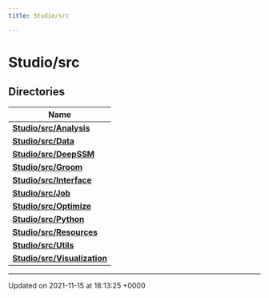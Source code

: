 ```yaml
---
title: Studio/src

---
```


# Studio/src



## Directories

| Name           |
| -------------- |
| **[Studio/src/Analysis](../Files/dir_85be493154e47884a39224bf31e366f0.md#dir-studio/src/analysis)**  |
| **[Studio/src/Data](../Files/dir_217db32785bc9a56b002739d3e5efbb6.md#dir-studio/src/data)**  |
| **[Studio/src/DeepSSM](../Files/dir_dec1a63a19e4f4a11987b8b8502ff5c9.md#dir-studio/src/deepssm)**  |
| **[Studio/src/Groom](../Files/dir_8c7b8cb8b689625715d68fff39675b66.md#dir-studio/src/groom)**  |
| **[Studio/src/Interface](../Files/dir_efdc2f3bb304c468939ff6eb3a94c2bf.md#dir-studio/src/interface)**  |
| **[Studio/src/Job](../Files/dir_3e441cbfff25a2e63cb70556b317072d.md#dir-studio/src/job)**  |
| **[Studio/src/Optimize](../Files/dir_502f02e7679d4b0b85423ea2b48b81cb.md#dir-studio/src/optimize)**  |
| **[Studio/src/Python](../Files/dir_55e6ce8615c819fee18162671e1bdfe2.md#dir-studio/src/python)**  |
| **[Studio/src/Resources](../Files/dir_f61e18dd1eaf83b576d05cfa79718e5e.md#dir-studio/src/resources)**  |
| **[Studio/src/Utils](../Files/dir_6dabbda62b442fabee487c4141c09499.md#dir-studio/src/utils)**  |
| **[Studio/src/Visualization](../Files/dir_637230a14b7eb9dd0045894e3626aeed.md#dir-studio/src/visualization)**  |






-------------------------------

Updated on 2021-11-15 at 18:13:25 +0000
